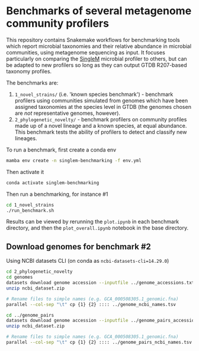 # Benchmarks of several metagenome community profilers

This repository contains Snakemake workflows for benchmarking tools which report microbial taxonomies and their relative abundance in microbial communities, using metagenome sequencing as input. It focuses particularly on comparing the [SingleM](https://github.com/wwood/singlem) microbial profiler to others, but can be adapted to new profilers so long as they can output GTDB R207-based taxonomy profiles.

The benchmarks are:

1. `1_novel_strains/` (i.e. 'known species benchmark') - benchmark profilers using communities simulated from genomes which have been assigned taxonomies at the species level in GTDB (the genomes chosen are _not_ representative genomes, however).
2. `2_phylogenetic_novelty/` - benchmark profilers on community profiles made up of a novel lineage and a known species, at equal abundance. This benchmark tests the ability of profilers to detect and classify new lineages.

To run a benchmark, first create a conda env

```bash
mamba env create -n singlem-benchmarking -f env.yml
```

Then activate it

```bash
conda activate singlem-benchmarking
```

Then run a benchmarking, for instance #1

```bash
cd 1_novel_strains
./run_benchmark.sh
```

Results can be viewed by rerunning the `plot.ipynb` in each benchmark directory, and then the `plot_overall.ipynb` notebook in the base directory.

## Download genomes for benchmark #2

Using NCBI datasets CLI (on conda as `ncbi-datasets-cli=14.29.0`)

```bash
cd 2_phylogenetic_novelty
cd genomes
datasets download genome accession --inputfile ../genome_accessions.txt
unzip ncbi_dataset.zip

# Rename files to simple names (e.g. GCA_000508305.1_genomic.fna)
parallel --col-sep "\t" cp {1} {2} :::: ../genome_ncbi_names.tsv

cd ../genome_pairs
datasets download genome accession --inputfile ../genome_pairs_accessions.txt
unzip ncbi_dataset.zip

# Rename files to simple names (e.g. GCA_000508305.1_genomic.fna)
parallel --col-sep "\t" cp {1} {2} :::: ../genome_pairs_ncbi_names.tsv
```
